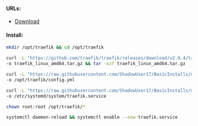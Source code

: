#### URLs:
- [Download](https://github.com/traefik/traefik/releases)

#### Install:
```bash
mkdir /opt/traefik && cd /opt/traefik
```
```bash
curl -L "https://github.com/traefik/traefik/releases/download/v2.9.4/traefik_v2.9.4_linux_amd64.tar.gz" \
-o traefik_linux_amd64.tar.gz && tar -xzf traefik_linux_amd64.tar.gz
```
```bash
curl -L "https://raw.githubusercontent.com/ShadowUser17/BasicInstalls/master/traefik/config.yml" \
-o /opt/traefik/config.yml
```
```bash
curl -L "https://raw.githubusercontent.com/ShadowUser17/BasicInstalls/master/traefik/traefik.service" \
-o /etc/systemd/system/traefik.service
```
```bash
chown root:root /opt/traefik/*
```
```bash
systemctl daemon-reload && systemctl enable --now traefik.service
```

